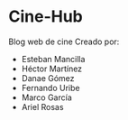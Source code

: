 # Cine-Hub
Blog web de cine
Creado por: 
* Esteban Mancilla
* Héctor Martínez
* Danae Gómez
* Fernando Uribe
* Marco García
* Ariel Rosas
